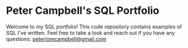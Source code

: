 # Peter Campbell's SQL Portfolio

Welcome to my SQL portfolio! This code repository contains examples of SQL I've written. Feel free to take a look and reach out if you have any questions: peterlorecampbell@gmail.com
